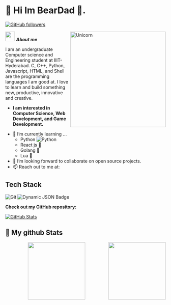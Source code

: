 # 👋 Hi Im BearDad 👋.

[![GitHub followers](https://img.shields.io/github/followers/BearDad.svg?style=social&label=Follow)](https://github.com/BearDad?tab=followers)<br/>

<img align="right" width=300px alt="Unicorn" src="https://c.tenor.com/GN73MKBawZYAAAAi/busy-cute.gif" />

<img src="https://media.giphy.com/media/ObNTw8Uzwy6KQ/giphy.gif" width="30px">&nbsp;**_About me_**

I am an undergraduate Computer science and Engineering student at IIIT-Hyderabad. C, C++, Python, Javascript, HTML, and Shell are the programming languages I am good at. I love to learn and build something new, productive, innovative and creative.

- **I am interested in Computer Science, Web Development, and Game Development.**

* 🌱 I’m currently learning ...
  - Python ![Python](https://img.shields.io/badge/python-3670A0?style=for-the-badge&logo=python&logoColor=ffdd54)&nbsp;
  - React js 
  - Golang 
  - Lua 
* 👯 I’m looking forward to collaborate on open source projects.
* 📫 Reach out to me at: <a href=""></a>

## Tech Stack

![Git](https://img.shields.io/badge/git-%23F05033.svg?style=for-the-badge&logo=git&logoColor=white)
![Dynamic JSON Badge](https://img.shields.io/badge/dynamic/json?logo=python)

**Check out my GitHub repository:**

<div>
  <p>
    <a href="https://github.com/BearDad/.dotfiles">
      <img src="https://github-readme-stats.vercel.app/api/pin/?username=BearDad&repo=.dotfiles&theme=algolia" alt="GitHub Stats" />
    </a>
    <!-- <a href="https://github.com/Bhargavi-hash/Linux-Shell-Implementation.git"> -->
    <!--   <img src="https://github-readme-stats.vercel.app/api/pin/?username=Bhargavi-hash&repo=Linux-Shell-Implementation" alt="GitHub Stats" /> -->
    <!-- </a> -->
  </p>
</div>

<h2>👀 My github Stats</h2>

<div>
<!--   <p align="center">
    <b><em>Now listening to:</em></b> <br/>
    <img src="https://spotify-github-profile.vercel.app/api/view?uid=BearDad&cover_image=true&theme=algolia" alt="Now Listenting to" />
  </p> -->
  
  <p align="center">
    <a>
    <img height="180em" src="https://github-readme-streak-stats.herokuapp.com/?user=BearDad&theme=algolia"/>
    <img align="right" height="180em" src="https://github-readme-stats-eight-theta.vercel.app/api/top-langs/?username=BearDad&layout=compact&langs_count=8&theme=algolia"/>
    </a>
  </p>
</div>
